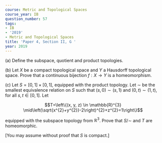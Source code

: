 ```yaml
---
course: Metric and Topological Spaces
course_year: IB
question_number: 57
tags:
- IB
- '2019'
- Metric and Topological Spaces
title: 'Paper 4, Section II, G '
year: 2019
---
```




(a) Define the subspace, quotient and product topologies.

(b) Let $X$ be a compact topological space and $Y$ a Hausdorff topological space. Prove that a continuous bijection $f: X \rightarrow Y$ is a homeomorphism.

(c) Let $S=[0,1] \times[0,1]$, equipped with the product topology. Let $\sim$ be the smallest equivalence relation on $S$ such that $(s, 0) \sim(s, 1)$ and $(0, t) \sim(1, t)$, for all $s, t \in[0,1]$. Let

$$T=\left\{(x, y, z) \in \mathbb{R}^{3} \mid\left(\sqrt{x^{2}+y^{2}}-2\right)^{2}+z^{2}=1\right\}$$

equipped with the subspace topology from $\mathbb{R}^{3}$. Prove that $S / \sim$ and $T$ are homeomorphic.

[You may assume without proof that $S$ is compact.]